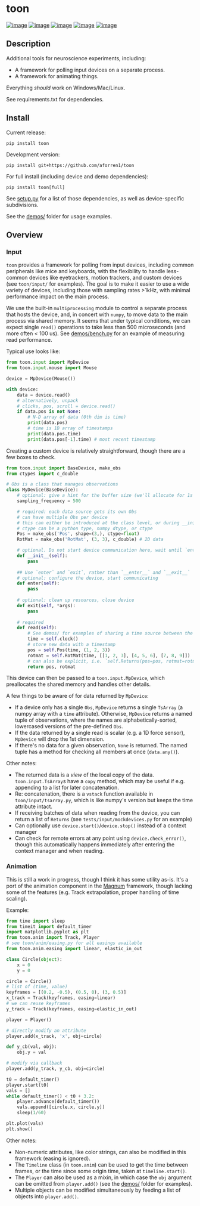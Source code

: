 toon
====

[![image](https://img.shields.io/pypi/v/toon.svg)](https://pypi.python.org/pypi/toon)
[![image](https://img.shields.io/pypi/l/toon.svg)](https://raw.githubusercontent.com/aforren1/toon/master/LICENSE.txt)
[![image](https://img.shields.io/travis/aforren1/toon.svg)](https://travis-ci.org/aforren1/toon)
[![image](https://img.shields.io/appveyor/ci/aforren1/toon.svg)](https://ci.appveyor.com/project/aforren1/toon)
[![image](https://img.shields.io/coveralls/aforren1/toon.svg)](https://coveralls.io/github/aforren1/toon)

Description
-----------

Additional tools for neuroscience experiments, including:

-   A framework for polling input devices on a separate process.
-   A framework for animating things.

Everything *should* work on Windows/Mac/Linux.

See requirements.txt for dependencies.

Install
-------

Current release:

```pip install toon```

Development version:

```pip install git+https://github.com/aforren1/toon```

For full install (including device and demo dependencies):

```pip install toon[full]```

See [setup.py](https://github.com/aforren1/toon/blob/master/setup.py) for a list of those dependencies, as well as device-specific subdivisions.

See the [demos/](https://github.com/aforren1/toon/tree/master/demos) folder for usage examples.

Overview
---------

### Input

`toon` provides a framework for polling from input devices, including common peripherals like mice and keyboards, with the flexibility to handle less-common devices like eyetrackers, motion trackers, and custom devices (see `toon/input/` for examples). The goal is to make it easier to use a wide variety of devices, including those with sampling rates >1kHz, with minimal performance impact on the main process.

We use the built-in `multiprocessing` module to control a separate process that hosts the device, and, in concert with `numpy`, to move data to the main process via shared memory. It seems that under typical conditions, we can expect single `read()` operations to take less than 500 microseconds (and more often < 100 us). See [demos/bench.py](https://github.com/aforren1/toon/blob/master/demos/bench.py) for an example of measuring read performance.

Typical use looks like:

```python
from toon.input import MpDevice
from toon.input.mouse import Mouse

device = MpDevice(Mouse())

with device:
    data = device.read()
    # alternatively, unpack
    # clicks, pos, scroll = device.read()
    if data.pos is not None:
        # N-D array of data (0th dim is time)
        print(data.pos)
        # time is 1D array of timestamps
        print(data.pos.time)
        print(data.pos[-1].time) # most recent timestamp
```

Creating a custom device is relatively straightforward, though there are a few boxes to check.

```python
from toon.input import BaseDevice, make_obs
from ctypes import c_double

# Obs is a class that manages observations
class MyDevice(BaseDevice):
    # optional: give a hint for the buffer size (we'll allocate for 1s worth of data)
    sampling_frequency = 500

    # required: each data source gets its own Obs
    # can have multiple Obs per device
    # this can either be introduced at the class level, or during __init__
    # ctype can be a python type, numpy dtype, or ctype
    Pos = make_obs('Pos', shape=(3,), ctype=float)
    RotMat = make_obs('RotMat', (3, 3), c_double) # 2D data

    # optional. Do not start device communication here, wait until `enter`
    def __init__(self):
        pass
    
    ## Use `enter` and `exit`, rather than `__enter__` and `__exit__`
    # optional: configure the device, start communicating
    def enter(self):
        pass
    
    # optional: clean up resources, close device
    def exit(self, *args):
        pass
    
    # required
    def read(self):
        # See demos/ for examples of sharing a time source between the processes
        time = self.clock()
        # store new data with a timestamp
        pos = self.Pos(time, (1, 2, 3))
        rotmat = self.RotMat(time, [[1, 2, 3], [4, 5, 6], [7, 8, 9]])
        # can also be explicit, i.e. `self.Returns(pos=pos, rotmat=rotmat)`
        return pos, rotmat
```

This device can then be passed to a `toon.input.MpDevice`, which preallocates the shared memory and handles other details.

A few things to be aware of for data returned by `MpDevice`:

 - If a device only has a single `Obs`, `MpDevice` returns a single `TsArray` (a numpy array with a `time` attribute). Otherwise, `MpDevice` returns a named tuple of observations, where the names are alphabetically-sorted, lowercased versions of the pre-defined `Obs`. 
 - If the data returned by a single read is scalar (e.g. a 1D force sensor), `MpDevice` will drop the 1st dimension.
 - If there's no data for a given observation, `None` is returned. The named tuple has a method for checking all members at once (`data.any()`).


Other notes:
  - The returned data is a *view* of the local copy of the data. `toon.input.TsArray`s have a `copy` method, which may be useful if e.g. appending to a list for later concatenation.
  - Re: concatenation, there is a `vstack` function available in `toon/input/tsarray.py`, which is like numpy's version but keeps the time attribute intact.
  - If receiving batches of data when reading from the device, you can return a list of `Returns` (see `tests/input/mockdevices.py` for an example)
  - Can optionally use `device.start()`/`device.stop()` instead of a context manager
  - Can check for remote errors at any point using `device.check_error()`, though this automatically happens immediately after entering the context manager and when reading.

### Animation

This is still a work in progress, though I think it has some utility as-is. It's a port of the animation component in the [Magnum](https://magnum.graphics/) framework, though lacking some of the features (e.g. Track extrapolation, proper handling of time scaling).

Example:

```python
from time import sleep
from timeit import default_timer
import matplotlib.pyplot as plt
from toon.anim import Track, Player
# see toon/anim/easing.py for all easings available
from toon.anim.easing import linear, elastic_in_out

class Circle(object):
    x = 0
    y = 0

circle = Circle()
# list of (time, value)
keyframes = [(0.2, -0.5), (0.5, 0), (3, 0.5)]
x_track = Track(keyframes, easing=linear)
# we can reuse keyframes
y_track = Track(keyframes, easing=elastic_in_out)

player = Player()

# directly modify an attribute
player.add(x_track, 'x', obj=circle)

def y_cb(val, obj):
    obj.y = val

# modify via callback
player.add(y_track, y_cb, obj=circle)

t0 = default_timer()
player.start(t0)
vals = []
while default_timer() < t0 + 3.2:
    player.advance(default_timer())
    vals.append([circle.x, circle.y])
    sleep(1/60)

plt.plot(vals)
plt.show()
```

Other notes:
  - Non-numeric attributes, like color strings, can also be modified in this framework (easing is ignored).
  - The `Timeline` class (in `toon.anim`) can be used to get the time between frames, or the time since some origin time, taken at `timeline.start()`.
  - The `Player` can also be used as a mixin, in which case the `obj` argument can be omitted from `player.add()` (see the [demos/](https://github.com/aforren1/toon/tree/master/demos) folder for examples).
  - Multiple objects can be modified simultaneously by feeding a list of objects into `player.add()`.
